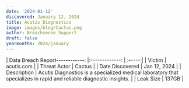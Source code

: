 ```yaml
---
date: '2024-01-12'
discovered: January 12, 2024
title: Acutis Diagnostics
image: images/blog/Cactus.png
author: Breachsense Support
draft: false
yearmonths: 2024/january
---
```


| Data Breach Report------------:     |:-------------:    | :-----:|
| Victim      | acutis.com      | 
| Threat Actor      | Cactus      | 
| Date Discovered      | Jan 12, 2024      | 
| Description      | Acutis Diagnostics is a specialized medical laboratory that specializes in rapid and reliable diagnostic insights.      | 
| Leak Size      | 137GB      | 

